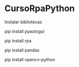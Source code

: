 # CursoRpaPython

Instalar bibliotecas

pip install pyautogui

pip install rpa

pip install pandas

pip install opencv-python
